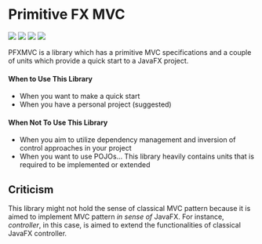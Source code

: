 # Primitive FX MVC

![](https://img.shields.io/badge/groupId-com.erayerdin-blue.svg?style=flat-square)
![](https://img.shields.io/badge/artifactId-primitivefxmvc-blue.svg?style=flat-square)
![](https://img.shields.io/badge/version-0.1.0--alpha-red.svg?style=flat-square)
[![](https://img.shields.io/badge/license-Apache2-333333.svg?style=flat-square)](LICENSE)

PFXMVC is a library which has a primitive MVC specifications and
a couple of units which provide a quick start to a JavaFX project.

#### When to Use This Library

 - When you want to make a quick start
 - When you have a personal project (suggested)

#### When Not To Use This Library

 - When you aim to utilize dependency management and inversion of control approaches in your project
 - When you want to use POJOs... This library heavily contains units that is required to be implemented or extended

## Criticism

This library might not hold the sense of classical MVC pattern because
it is aimed to implement MVC pattern *in sense of* JavaFX. For instance,
*controller*, in this case, is aimed to extend the functionalities of
classical JavaFX controller.